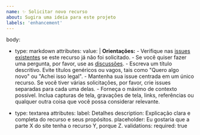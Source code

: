 ```yaml
---
name: ✨ Solicitar novo recurso
about: Sugira uma ideia para este projeto
labels: 'enhancement'
---
```


body:
- type: markdown
  attributes:
    value: |
      **Orientações:**
      - Verifique nas [issues existentes](https://github.com/fct-coders/hacktoberfest-2021-presencas/issues?q=is%3Aissue) se este recurso já não foi solicitado.
      - Se você quiser fazer uma pergunta, por favor, use as [discussões](https://github.com/fct-coders/hacktoberfest-2021-presencas/discussions).
      - Escreva um título descritivo. Evite títulos genéricos ou vagos, tais como "Quero algo novo" ou "Achei isso legal".
      - Mantenha sua issue centrada em um único recurso. Se você tiver várias solicitações, por favor, crie issues separadas para cada uma delas.
      - Forneça o máximo de contexto possível. Inclua capturas de tela, gravações de tela, links, referências ou qualquer outra coisa que você possa considerar relevante.

- type: textarea
  attributes:
    label: Detalhes
    description: Explicação clara e completa do recurso e seus propósitos.
    placeholder: Eu gostaria que a parte X do site tenha o recurso Y, porque Z.
  validations:
    required: true

